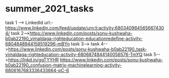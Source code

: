# summer_2021_tasks
task 1 --> LinkedId url:-https://www.linkedin.com/feed/update/urn:li:activity:6803409845656674304/
task 2-->https://www.linkedin.com/posts/sonu-kushwaha-b0ab22190_vimaldaga-righteducation-educationredefine-activity-6804848944158519296-mBYn
task 3-->
task 4-->https://www.linkedin.com/posts/sonu-kushwaha-b0ab22190_task-vimaldaga-righteducation-activity-6806874844140056576-TmYQ
task 5-->https://lnkd.in/ggTYYHR
         https://www.linkedin.com/posts/sonu-kushwaha-b0ab22190_confusion-matrix-machinelearning-activity-6806167683336433664-pC-6
